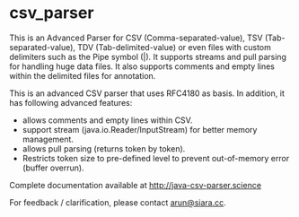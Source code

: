 # csv_parser
This is an Advanced Parser for CSV (Comma-separated-value), TSV (Tab-separated-value), TDV (Tab-delimited-value) or even files with custom delimiters such as the Pipe symbol (|).  It supports streams and pull parsing for handling huge data files.  It also supports comments and empty lines within the delimited files for annotation.

This is an advanced CSV parser that uses RFC4180 as basis. In addition, it has following advanced features:
* allows comments and empty lines within CSV.
* support stream (java.io.Reader/InputStream) for better memory management.
* allows pull parsing (returns token by token).
* Restricts token size to pre-defined level to prevent out-of-memory error (buffer overrun).

Complete documentation available at http://java-csv-parser.science

For feedback / clarification, please contact arun@siara.cc.
